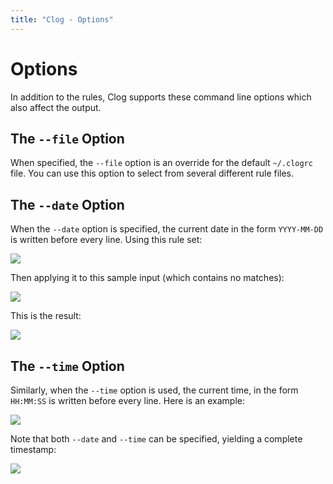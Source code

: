 ```yaml
---
title: "Clog - Options"
---
```


# Options

In addition to the rules, Clog supports these command line options which also affect the output.

## The `--file` Option

When specified, the `--file` option is an override for the default `~/.clogrc` file.
You can use this option to select from several different rule files.

## The `--date` Option

When the `--date` option is specified, the current date in the form `YYYY-MM-DD` is written before every line.
Using this rule set:

![](/images/option1.png)

Then applying it to this sample input (which contains no matches):

![](/images/option2.png)

This is the result:

![](/images/option3.png)

## The `--time` Option

Similarly, when the `--time` option is used, the current time, in the form `HH:MM:SS` is written before every line.
Here is an example:

![](/images/option4.png)

Note that both `--date` and `--time` can be specified, yielding a complete timestamp:

![](/images/option5.png)
